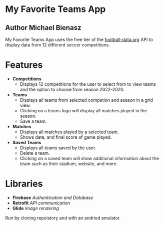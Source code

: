 # My Favorite Teams App
## Author Michael Bienasz

My Favorite Teams App uses the free tier of the [football-data.org](https://www.football-data.org/) API to display data from 12 different soccer competitions.

# Features
- **Competitions**
  - Displays 12 competitions for the user to select from to view teams and the option to choose from season 2022-2020.
- **Teams**
  - Displays all teams from selected competion and season in a grid view.
  - Clicking on a teams logo will display all matches played in the season.
  - Save a team.
- **Matches**
  - Displays all matches played by a selected team.
  - Shows date, and final score of game played.
- **Saved Teams**
  - Displays all teams saved by the user.
  - Delete a team.
  - Clicking on a saved team will show additional information about the team such as their stadium, website, and more.
  
# Libraries
 - **Firebase**  *Authentication and Database*
 - **Retrofit**  *API communication*
 - **Glide**  *Image rendering*
 
 
 
 Run by cloning repoistory and with an andriod emulator.
 
  
